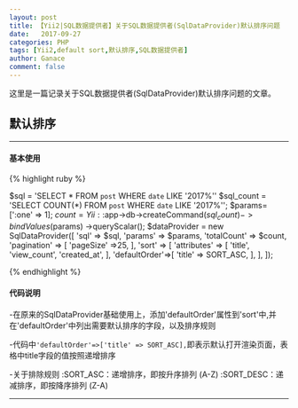 ```yaml
---
layout: post
title: 【Yii2|SQL数据提供者】关于SQL数据提供者(SqlDataProvider)默认排序问题
date:   2017-09-27
categories: PHP
tags: [Yii2,default sort,默认排序,SQL数据提供者]
author: Ganace
comment: false
---
```


这里是一篇记录关于SQL数据提供者(SqlDataProvider)默认排序问题的文章。

## 默认排序

---
####  基本使用
{% highlight ruby %}

$sql = 'SELECT * FROM `post` WHERE `date` LIKE '2017%''
$sql_count = 'SELECT COUNT(\*) FROM `post` WHERE `date` LIKE '2017%'';
$params=[':one' => 1];
$count = Yii::$app->db->createCommand($sql_count)
    ->bindValues($params)
    ->queryScalar();
$dataProvider = new SqlDataProvider([
    'sql' => $sql,
    'params' => $params,
    'totalCount' => $count,
    'pagination' => [
        'pageSize' =>25,
    ],
    'sort' => [
        'attributes' => [
            'title',
            'view_count',
            'created_at',
        ],
        'defaultOrder'=>[
            'title' => SORT_ASC,
        ],
    ],
]);

{% endhighlight %}

####  代码说明

-在原来的SqlDataProvider基础使用上，添加'defaultOrder'属性到'sort'中,并在'defaultOrder'中列出需要默认排序的字段，以及排序规则

-代码中`'defaultOrder'=>['title' => SORT_ASC],`即表示默认打开渲染页面，表格中title字段的值按照递增排序

-关于排除规则
	:SORT_ASC：递增排序，即按升序排列 (A-Z)
	:SORT_DESC：递减排序，即按降序排列 (Z-A)

---


